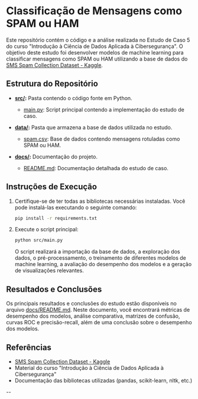# Classificação de Mensagens como SPAM ou HAM

Este repositório contém o código e a análise realizada no Estudo de Caso 5 do curso "Introdução à Ciência de Dados Aplicada à Cibersegurança". O objetivo deste estudo foi desenvolver modelos de machine learning para classificar mensagens como SPAM ou HAM utilizando a base de dados do [SMS Spam Collection Dataset - Kaggle](https://www.kaggle.com/datasets/uciml/sms-spam-collection-dataset?datasetId=483).

## Estrutura do Repositório

- **[src/](src/):** Pasta contendo o código fonte em Python.
  - [main.py](src/main.py): Script principal contendo a implementação do estudo de caso.
  
- **[data/](data/):** Pasta que armazena a base de dados utilizada no estudo.
  - [spam.csv](data/spam.csv): Base de dados contendo mensagens rotuladas como SPAM ou HAM.

- **[docs/](docs/):** Documentação do projeto.
  - [README.md](docs/README.md): Documentação detalhada do estudo de caso.

## Instruções de Execução

1. Certifique-se de ter todas as bibliotecas necessárias instaladas. Você pode instalá-las executando o seguinte comando:

   ```bash
   pip install -r requirements.txt
   ```

2. Execute o script principal:

   ```bash
   python src/main.py
   ```

   O script realizará a importação da base de dados, a exploração dos dados, o pré-processamento, o treinamento de diferentes modelos de machine learning, a avaliação do desempenho dos modelos e a geração de visualizações relevantes.

## Resultados e Conclusões

Os principais resultados e conclusões do estudo estão disponíveis no arquivo [docs/README.md](docs/README.md). Neste documento, você encontrará métricas de desempenho dos modelos, análise comparativa, matrizes de confusão, curvas ROC e precisão-recall, além de uma conclusão sobre o desempenho dos modelos.

## Referências

- [SMS Spam Collection Dataset - Kaggle](https://www.kaggle.com/datasets/uciml/sms-spam-collection-dataset?datasetId=483)
- Material do curso "Introdução à Ciência de Dados Aplicada à Cibersegurança"
- Documentação das bibliotecas utilizadas (pandas, scikit-learn, nltk, etc.)

--
